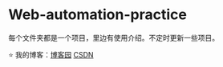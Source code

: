 # Web-automation-practice
每个文件夹都是一个项目，里边有使用介绍。不定时更新一些项目。



:star: 我的博客：[博客园](https://www.cnblogs.com/gy77/)   [CSDN](https://blog.csdn.net/qq_39435411) 